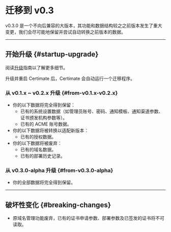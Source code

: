 ﻿# 迁移到 v0.3

v0.3.0 是一个不向后兼容的大版本，其功能和数据结构较之之前版本发生了重大变更，我们会尽可能地保留并尝试自动转换之前版本的数据。

---

## 开始升级 {#startup-upgrade}

阅读[升级](../getting-started/upgrade)指南以了解更多细节。

升级并重启 Certimate 后，Certimate 会自动运行一个迁移程序。

### 从 v0.1.x ~ v0.2.x 升级 {#from-v0.1.x-v0.2.x}

- 你的以下数据将完全得到保留：
  - 已有的系统设置数据（如管理员账号、密码、通知模板、通知渠道参数、证书颁发机构参数等）。
  - 已有的 ACME 账号数据。
- 你的以下数据将被转换以适配新版本：
  - 已有的授权数据。
- 你的以下数据将被废弃：
  - 已有的域名数据。
  - 已有的部署历史记录。

### 从 v0.3.0-alpha 升级 {#from-v0.3.0-alpha}

- 你的全部数据将完全得到保留。

---

## 破坏性变化 {#breaking-changes}

- 原域名管理功能废弃，已有的证书申请参数、部署参数及已签发的证书将不可读取。
